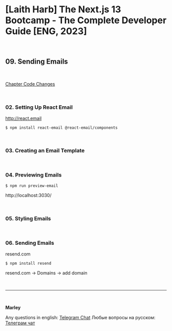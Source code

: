# [Laith Harb] The Next.js 13 Bootcamp - The Complete Developer Guide [ENG, 2023]

<br/>

## 09. Sending Emails

<br/>

[Chapter Code Changes](https://github.com/webmakaka/Mastering-Next.js-13-with-TypeScript/pull/5)

<br/>

### 02. Setting Up React Email

http://react.email

```
$ npm install react-email @react-email/components
```

<br/>

### 03. Creating an Email Template

<br/>

### 04. Previewing Emails

```
$ npm run preview-email
```

http://localhost:3030/

<br/>

### 05. Styling Emails

<br/>

### 06. Sending Emails

resend.com

```
$ npm install resend
```

resend.com -> Domains -> add domain

<br/>

---

<br/>

**Marley**

Any questions in english: <a href="https://jsdev.org/chat/">Telegram Chat</a>
Любые вопросы на русском: <a href="https://jsdev.ru/chat/">Телеграм чат</a>

```

```
